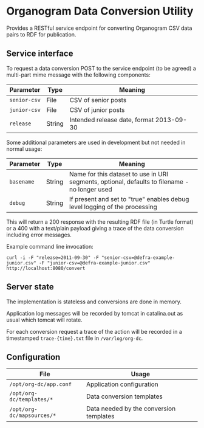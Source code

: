 # Organogram Data Conversion Utility

Provides a RESTful service endpoint for converting Organogram CSV data pairs to RDF for publication.

## Service interface

To request a data conversion POST to the service endpoint (to be agreed) a multi-part mime message with the following components:

| Parameter | Type | Meaning |
|---|---|---|
| `senior-csv` | File | CSV of senior posts |
| `junior-csv` | File | CSV of junior posts |
| `release` | String | Intended release date, format 2013-09-30 |

Some additional parameters are used in development but not needed in normal usage:

| Parameter | Type | Meaning |
|---|---|---|
| `basename` | String | Name for this dataset to use in URI segments, optional, defaults to filename - no longer used |
| `debug` | String | If present and set to "true" enables debug level logging of the processing |

This will return a 200 response with the resulting RDF file (in Turtle format) or a 400 with a text/plain payload giving a trace of the data conversion including error messages.

Example command line invocation:

    curl -i -F "release=2011-09-30" -F "senior-csv=@defra-example-junior.csv" -F "junior-csv=@defra-example-junior.csv" http://localhost:8080/convert

## Server state

The implementation is stateless and conversions are done in memory.

Application log messages will be recorded by tomcat in catalina.out as usual which tomcat will rotate.

For each conversion request a trace of the action will be recorded in a timestamped `trace-{time}.txt` file in `/var/log/org-dc`.

## Configuration

| File | Usage |
|---|---|
| `/opt/org-dc/app.conf` | Application configuration |
| `/opt/org-dc/templates/*` | Data conversion templates |
| `/opt/org-dc/mapsources/*` | Data needed by the conversion templates |


